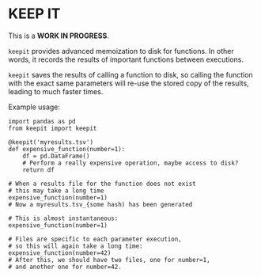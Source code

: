 # KEEP IT

This is a **WORK IN PROGRESS**.

`keepit` provides advanced memoization to disk for functions.
In other words, it records the results of important functions between executions.

`keepit` saves the results of calling a function to disk, so calling the function with the exact same parameters will re-use the stored copy of the results, leading to much faster times.


Example usage:

```
import pandas as pd
from keepit import keepit

@keepit('myresults.tsv')
def expensive_function(number=1):
    df = pd.DataFrame()
    # Perform a really expensive operation, maybe access to disk?
    return df

# When a results file for the function does not exist
# this may take a long time
expensive_function(number=1)
# Now a myresults.tsv_{some hash) has been generated

# This is almost instantaneous:
expensive_function(number=1)

# Files are specific to each parameter execution, 
# so this will again take a long time:
expensive_function(number=42)
# After this, we should have two files, one for number=1, 
# and another one for number=42.

```




